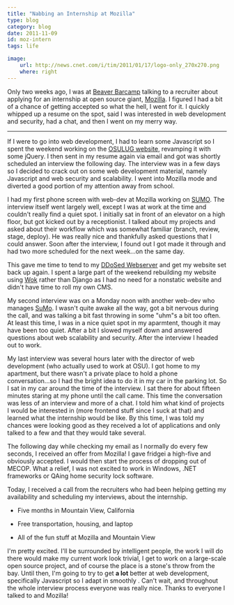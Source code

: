 ```yaml
---
title: "Nabbing an Internship at Mozilla"
type: blog
category: blog
date: 2011-11-09
id: moz-intern
tags: life

image:
    url: http://news.cnet.com/i/tim/2011/01/17/logo-only_270x270.png
    where: right
---
```


Only two weeks ago, I was at [Beaver
Barcamp](http://ngokevin.com/blog/recap:-beaver-bar-camp-8/index.html) talking
to a recruiter about applying for an internship at open source giant,
[Mozilla](http://mozilla.org). I figured I had a bit of a chance of getting
accepted so what the hell, I went for it. I quickly whipped up a resume on the
spot, said I was interested in web development and security, had a chat, and
then I went on my merry way.

---

If I were to go into web development, I had to learn some Javascript so I spent
the weekend working on the [OSULUG website](http://lug.oregonstate.edu),
revamping it with some jQuery. I then sent in my resume again via email and got
was shortly scheduled an interview the following day. The interview was in a
few days so I decided to crack out on some web development material, namely
Javascript and web security and scalability. I went into Mozilla mode and
diverted a good portion of my attention away from school.

I had my first phone screen with web-dev at Mozilla working on
[SUMO](http://support.mozilla.org). The interview itself went largely well,
except I was at work at the time and couldn't really find a quiet spot.
I initially sat in front of an elevator on a high floor, but got kicked out
by a receptionist. I talked about my projects and asked about their workflow
which was somewhat familiar (branch, review, stage, deploy). He was really nice
and thankfully asked questions that I could answer. Soon after the interview, I
found out I got made it through and had two more scheduled for the next
week...on the same day.

This gave me time to tend to my [DDoSed
Webserver](http://ngokevin.com/blog/web-server-back-up/index.html) and get my
website set back up again. I spent a large part of the weekend rebuilding my
website using [Wok](http://github.com/mythmon/wok) rather than Django as I had
no need for a nonstatic website and didn't have time to roll my own CMS.

My second interview was on a Monday noon with another web-dev who manages
[SuMo](http://support.mozilla.com). I wasn't quite awake all the way, got a bit
nervous during the call, and was talking a bit fast throwing in some "uhm"s a
bit too often. At least this time, I was in a nice quiet spot in my aparmtent,
though it may have been too quiet.  After a bit I slowed myself down and
answered questions about web scalability and security. After the interview I
headed out to work.

My last interview was several hours later with the director of web development
(who actually used to work at OSU). I got home to my apartment, but there wasn't
a private place to hold a phone conversation...so I had the bright idea to do
it in my car in the parking lot. So I sat in my car around the time of the
interview. I sat there for about fifteen minutes staring at my phone until the
call came. This time the conversation was less of an interview and more of a
chat. I told him what kind of projects I would be interested in (more frontend
stuff since I suck at that) and learned what the internship would be like. By
this time, I was told my chances were looking good as they received a lot of
applications and only talked to a few and that they would take several.

The following day while checking my email as I normally do every few seconds, I
received an offer from Mozilla! I gave fridgei a high-five and obviously
accepted. I would then start the process of dropping out of MECOP. What a
relief, I was not excited to work in Windows, .NET frameworks or QAing home
security lock software.

Today, I received a call from the recruiters who had been helping getting my
availability and scheduling my interviews, about the internship.

- Five months in Mountain View, California

- Free transportation, housing, and laptop

- All of the fun stuff at Mozilla and Mountain View

I'm pretty excited. I'll be surrounded by intelligent people, the work I will
do there would make my current work look trivial, I get to work on a
large-scale open source project, and of course the place is a stone's throw
from the bay. Until then, I'm going to try to get **a lot** better at web
development, specifically Javascript so I adapt in smoothly . Can't wait, and
throughout the whole interview process everyone was really nice. Thanks to
everyone I talked to and Mozilla!
